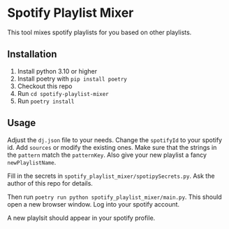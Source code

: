 # Spotify Playlist Mixer
This tool mixes spotify playlists for you based on other playlists.

## Installation
1. Install python 3.10 or higher
2. Install poetry with `pip install poetry`
3. Checkout this repo
4. Run `cd spotify-playlist-mixer`
5. Run `poetry install`

## Usage
Adjust the `dj.json` file to your needs. Change the `spotifyId` to your spotify id. Add `sources` or modify the existing ones. Make sure that the strings in the `pattern` match the `patternKey`. Also give your new playlist a fancy `newPlaylistName`.

Fill in the secrets in `spotify_playlist_mixer/spotipySecrets.py`. Ask the author of this repo for details.

Then run `poetry run python spotify_playlist_mixer/main.py`. This should open a new browser window. Log into your spotify account.

A new playlsit should appear in your spotify profile.